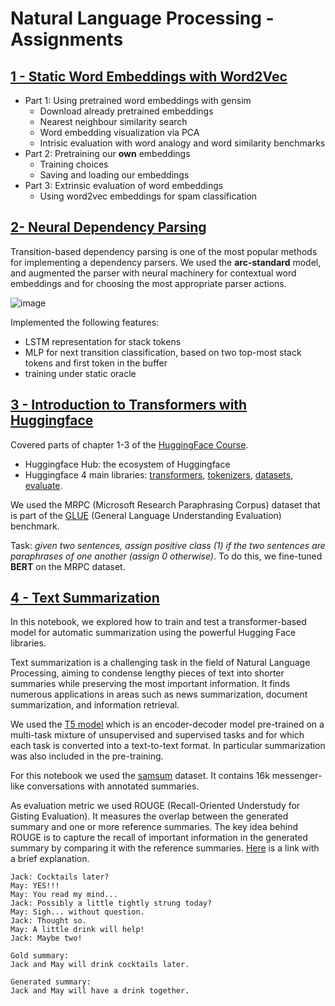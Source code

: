 # Natural Language Processing - Assignments

## [1 - Static Word Embeddings with Word2Vec](https://github.com/Di40/NLP-Assignments/blob/main/1%20-%20Static%20Word%20Embeddings%20with%20Word2Vec.ipynb)

- Part 1: Using pretrained word embeddings with gensim
    - Download already pretrained embeddings
    - Nearest neighbour similarity search
    - Word embedding visualization via PCA
    - Intrisic evaluation with word analogy and word similarity benchmarks
- Part 2: Pretraining our **own** embeddings
    - Training choices
    - Saving and loading our embeddings
- Part 3: Extrinsic evaluation of word embeddings
    - Using word2vec embeddings for spam classification
 
## [2- Neural Dependency Parsing](https://github.com/Di40/NLP-Assignments/blob/main/2%20-%20Neural%20Dependency%20Parsing.ipynb)

Transition-based dependency parsing is one of the most popular methods for implementing a dependency parsers.  We used the **arc-standard** model, and augmented the parser with neural machinery for contextual word embeddings and for choosing the most appropriate parser actions.  

![image](https://github.com/Di40/NLP-Assignments/assets/57565142/d002cb0d-3498-458f-b036-f3fe6bc43412)


Implemented the following features:
* LSTM representation for stack tokens
* MLP for next transition classification, based on two top-most stack tokens and first token in the buffer
* training under static oracle

## [3 - Introduction to Transformers with Huggingface](https://github.com/Di40/NLP-Assignments/blob/main/3%20-%20Introduction%20to%20Transformers%20with%20Huggingface.ipynb)

Covered parts of chapter 1-3 of the [HuggingFace Course](https://huggingface.co/learn/nlp-course/chapter1/1).

* Huggingface Hub: the ecosystem of Huggingface
* Huggingface 4 main libraries: [transformers](https://huggingface.co/docs/transformers), [tokenizers](https://huggingface.co/docs/tokenizers), [datasets](https://huggingface.co/docs/datasets), [evaluate](https://huggingface.co/docs/evaluate).

We used the MRPC (Microsoft Research Paraphrasing Corpus) dataset that is part of the [GLUE](https://huggingface.co/datasets/glue) (General Language Understanding Evaluation) benchmark.

Task: *given two sentences, assign positive class (1) if the two sentences are paraphrases of one another (assign 0 otherwise)*. To do this, we fine-tuned **BERT** on the MRPC dataset.


## [4 - Text Summarization](https://github.com/Di40/NLP-Assignments/blob/main/4%20-%20Text%20Summarization.ipynb)

In this notebook, we explored how to train and test a transformer-based model for automatic summarization using the powerful Hugging Face libraries.

Text summarization is a challenging task in the field of Natural Language Processing, aiming to condense lengthy pieces of text into shorter summaries while preserving the most important information. It finds numerous applications in areas such as news summarization, document summarization, and information retrieval.

We used the [T5 model](https://huggingface.co/docs/transformers/model_doc/t5) which is an encoder-decoder model pre-trained on a multi-task mixture of unsupervised and supervised tasks and for which each task is converted into a text-to-text format. In particular summarization was also included in the pre-training.

For this notebook we used the [samsum](https://huggingface.co/datasets/samsum) dataset. It contains 16k messenger-like conversations with annotated summaries.

As evaluation metric we used ROUGE (Recall-Oriented Understudy for Gisting Evaluation). It measures the overlap between the generated summary and one or more reference summaries. The key idea behind ROUGE is to capture the recall of important information in the generated summary by comparing it with the reference summaries. [Here](https://medium.com/nlplanet/two-minutes-nlp-learn-the-rouge-metric-by-examples-f179cc285499) is a link with a brief explanation.

```
Jack: Cocktails later?
May: YES!!!
May: You read my mind...
Jack: Possibly a little tightly strung today?
May: Sigh... without question.
Jack: Thought so.
May: A little drink will help!
Jack: Maybe two!

Gold summary:
Jack and May will drink cocktails later.

Generated summary:
Jack and May will have a drink together.
```

